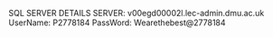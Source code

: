 SQL SERVER DETAILS
SERVER: v00egd00002l.lec-admin.dmu.ac.uk
UserName: P2778184
PassWord: Wearethebest@2778184
